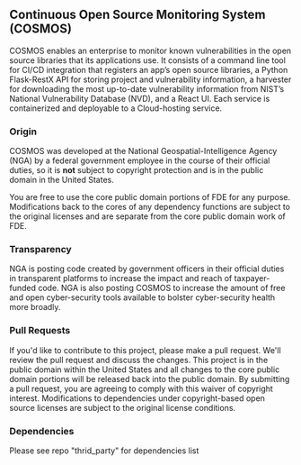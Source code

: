 ## Continuous Open Source Monitoring System (COSMOS)
COSMOS enables an enterprise to monitor known vulnerabilities in the open source libraries that its applications use. It consists of a command line tool for CI/CD integration that registers an app’s open source libraries, a Python Flask-RestX API for storing project and vulnerability information, a harvester for downloading the most up-to-date vulnerability information from NIST’s National Vulnerability Database (NVD), and a React UI. Each service is containerized and deployable to a Cloud-hosting service.

### Origin
COSMOS was developed at the National Geospatial-Intelligence Agency (NGA) by a federal government employee in the course of their official duties, so it is <strong>not</strong> subject to copyright protection and is in the public domain in the United States. 

You are free to use the core public domain portions of FDE for any purpose. Modifications back to the cores of any dependency functions are subject to the original licenses and are separate from the core public domain work of FDE. 

### Transparency
NGA is posting code created by government officers in their official duties in transparent platforms to increase the impact and reach of taxpayer-funded code. NGA is also posting COSMOS to increase the amount of free and open cyber-security tools available to bolster cyber-security health more broadly.

### Pull Requests
If you'd like to contribute to this project, please make a pull request. We'll review the pull request and discuss the changes. This project is in the public domain within the United States and all changes to the core public domain portions will be released back into the public domain. By submitting a pull request, you are agreeing to comply with this waiver of copyright interest. Modifications to dependencies under copyright-based open source licenses are subject to the original license conditions.

### Dependencies
Please see repo "thrid_party" for dependencies list
